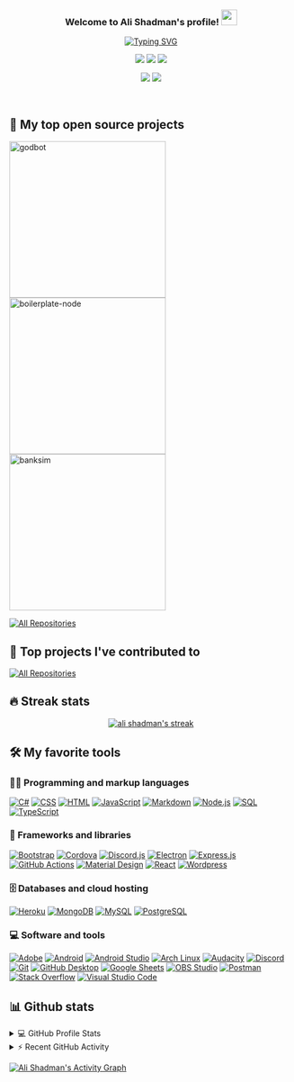 <!DOCTYPE html>
<html lang="en">
  <head>
    <meta charset="UTF-8">
    <meta name="viewport" content="width=device-width, initial-scale=1.0">
    <meta http-equiv="X-UA-Compatible" content="ie=edge">
  </head>
  <body>
   <h3 align="center">
  Welcome to Ali Shadman's profile!
  <img src="https://media.giphy.com/media/hvRJCLFzcasrR4ia7z/giphy.gif" width="28">
</h3>

<!-- Typing SVG by DenverCoder1 - https://github.com/DenverCoder1/readme-typing-svg -->
<p align="center">
    <a href="https://git.io/typing-svg"><img src="https://readme-typing-svg.demolab.com?font=Fira+Code&size=22&pause=1000&vCenter=true&width=440&height=45&lines=Full-stack+web+and+app+developer;4%2B+years+of+coding+experience" alt="Typing SVG" /></a>
</p>

<!-- all-shields/aboutme:START -->
<div align=center>

[![](https://img.shields.io/badge/OS-MacOS-informational?style=flat&logo=macos&logoColor=white&color=36BBF7)](https://www.apple.com/it/macos/monterey/) [![](https://img.shields.io/badge/code-Javascript-informational?style=flat&logo=Javascript&logoColor=white&color=36BBF7)](https://www.javascript.com/) [![](https://img.shields.io/badge/Editor-VSCode-informational?style=flat&logo=VisualStudioCode&logoColor=white&color=36BBF7)](https://code.visualstudio.com/)

</div>
<!-- all-shields/aboutme:END -->

<!-- all-shields/socials:START -->
<div align=center>

[![](https://img.shields.io/badge/-LinkedIn-36BBF7.svg?style=for-the-badge&logo=LinkedIn)](https://www.linkedin.com/in/alishd/) [![](https://img.shields.io/badge/-Portfolio-36BBF7.svg?style=for-the-badge&logo=Circle)](https://alishd.dev/)

</div>

<!-- all-shields/socials:END -->

<br/>

## 📘 My top open source projects

<p align="left">
<a href="https://github.com/alishadman95/godbot"><img width="278" src="https://denvercoder1-github-readme-stats.vercel.app/api/pin/?username=alishadman95&repo=godbot&theme=github_dark&hide_border=true&bg_color=1F222E&show_icons=false" alt="godbot"></a>
<a href="https://github.com/alishd-boilerplate/discord-node-bot-boilerplate"><img width="278" src="https://denvercoder1-github-readme-stats.vercel.app/api/pin/?username=alishd-boilerplate&repo=discord-node-bot-boilerplate&theme=github_dark&bg_color=1F222E&hide_border=true&show_icons=false" alt="boilerplate-node"></a>
<a href="https://github.com/alishadman95/banksim"><img width="278" src="https://denvercoder1-github-readme-stats.vercel.app/api/pin/?username=alishadman95&repo=banksim&theme=github_dark&hide_border=true&bg_color=1F222E&show_icons=false" alt="banksim"></a>

</p>

<p align="left">
  <a href="https://github.com/alishadman95?tab=repositories"><img alt="All Repositories" title="All Repositories" src="https://custom-icon-badges.demolab.com/badge/-All%20Repos-2962FF?style=for-the-badge&logoColor=white&logo=repo"/></a>
</p>

## 📕 Top projects I've contributed to

<!-- Small repo cards https://github.com/DenverCoder1/github-readme-stats (fork of anuraghazra/github-readme-stats) -->

<p align="left">
  <a href="https://github.com/alishadman95/My-Contributions/blob/main/README.md"><img alt="All Repositories" title="All Repositories" src="https://custom-icon-badges.demolab.com/badge/-All%20Forks-2962FF?style=for-the-badge&logoColor=white&logo=fork"/></a>
</p>

## 🔥 Streak stats

<!-- GitHub Readme Streak Stats - https://github.com/DenverCoder1/github-readme-streak-stats -->
<p align="center">
  <a href="https://github.com/DenverCoder1/github-readme-streak-stats">
    <img title="🔥 Get streak stats for your profile at git.io/streak-stats" alt="ali shadman's streak" src="https://streak-stats.demolab.com/?user=alishadman95&theme=monokai-metallian&hide_border=true&theme=react"/>
  </a>
</p>

<!-- Some badges are from https://github.com/Ileriayo/markdown-badges -->

## 🛠️ My favorite tools

### 👨‍💻 Programming and markup languages

<p>
    <a href="https://github.com/search?q=user%3ADenverCoder1+language%3Acsharp"><img alt="C#" src="https://custom-icon-badges.demolab.com/badge/C%23-68217A.svg?logo=cs2&logoColor=white"></a>
    <a href="https://github.com/search?q=user%3ADenverCoder1+language%3Acss"><img alt="CSS" src="https://img.shields.io/badge/CSS-1572B6.svg?logo=css3&logoColor=white"></a>
    <a href="https://github.com/search?q=user%3ADenverCoder1+language%3Ahtml"><img alt="HTML" src="https://img.shields.io/badge/HTML-E34F26.svg?logo=html5&logoColor=white"></a>
    <a href="https://github.com/search?q=user%3ADenverCoder1+language%3Ajavascript"><img alt="JavaScript" src="https://img.shields.io/badge/JavaScript-F7DF1E.svg?logo=javascript&logoColor=black"></a>
    <a href="https://github.com/search?q=user%3ADenverCoder1+language%3Amarkdown"><img alt="Markdown" src="https://img.shields.io/badge/Markdown-000000.svg?logo=markdown&logoColor=white"></a>
    <a href="https://github.com/search?q=user%3ADenverCoder1+language%3Ajavascript"><img alt="Node.js" src="https://img.shields.io/badge/Node.js-43853D.svg?logo=node.js&logoColor=white"></a>
    <a href="https://github.com/search?q=user%3ADenverCoder1+language%3Asql"><img alt="SQL" src="https://custom-icon-badges.demolab.com/badge/SQL-025E8C.svg?logo=database&logoColor=white"></a>
    <a href="https://github.com/search?q=user%3ADenverCoder1+language%3AtypeScript"><img alt="TypeScript" src="https://img.shields.io/badge/TypeScript-007ACC.svg?logo=typescript&logoColor=white"></a>
</p>

### 🧰 Frameworks and libraries

<p>
    <a href="#"><img alt="Bootstrap" src="https://img.shields.io/badge/Bootstrap-7952B3.svg?logo=bootstrap&logoColor=white"></a>
    <a href="#"><img alt="Cordova" src="https://img.shields.io/badge/-Cordova-E8E8E8?logo=apache-cordova&logoColor=black"></a>
    <a href="#"><img alt="Discord.js" src="https://custom-icon-badges.demolab.com/badge/Discord.JS-0d1620.svg?logo=djs_logo"></a>
    <a href="#"><img alt="Electron" src="https://img.shields.io/badge/Electron-20232e.svg?logo=electron&logoColor=white"></a>
    <a href="#"><img alt="Express.js" src="https://img.shields.io/badge/Express.js-404d59.svg?logo=express&logoColor=white"></a>
    <a href="#"><img alt="GitHub Actions" src="https://img.shields.io/badge/GitHub%20Actions-2671E5.svg?logo=github%20actions&logoColor=white"></a>
    <a href="#"><img alt="Material Design" src="https://img.shields.io/badge/Material%20Design-0081CB.svg?logo=material-design&logoColor=white"></a>
    <a href="#"><img alt="React" src="https://img.shields.io/badge/React-20232a.svg?logo=react&logoColor=%2361DAFB"></a>
    <a href="#"><img alt="Wordpress" src="https://img.shields.io/badge/Wordpress-21759B?logo=wordpress&logoColor=white"></a>
</p>

### 🗄️ Databases and cloud hosting

<p>
    <a href="#"><img alt="Heroku" src="https://img.shields.io/badge/Heroku-430098.svg?logo=heroku&logoColor=white"></a>
    <a href="#"><img alt="MongoDB" src ="https://img.shields.io/badge/MongoDB-4ea94b.svg?logo=mongodb&logoColor=white"></a>
    <a href="#"><img alt="MySQL" src="https://img.shields.io/badge/MySQL-00f.svg?logo=mysql&logoColor=white"></a>
    <a href="#"><img alt="PostgreSQL" src ="https://img.shields.io/badge/PostgreSQL-316192.svg?logo=postgresql&logoColor=white"></a>
</p>

### 💻 Software and tools

<p>
    <a href="#"><img alt="Adobe" src="https://img.shields.io/badge/Adobe-FF0000.svg?logo=adobe&logoColor=white"></a>
    <a href="#"><img alt="Android" src="https://img.shields.io/badge/Android-3DDC84?logo=android&logoColor=white"></a>
    <a href="#"><img alt="Android Studio" src="https://img.shields.io/badge/Android%20Studio-008678.svg?logo=android-studio&logoColor=white"></a>
    <a href="#"><img alt="Arch Linux" src="https://img.shields.io/badge/Arch%20Linux-1793D1.svg?logo=arch-linux&logoColor=white"></a>
    <a href="#"><img alt="Audacity" src="https://img.shields.io/badge/-Audacity-0000CC?logo=audacity&logoColor=white"></a>
    <a href="#"><img alt="Discord" src="https://img.shields.io/badge/-Discord-5865F2.svg?logo=discord&logoColor=white"></a>
    <a href="#"><img alt="Git" src="https://img.shields.io/badge/Git-F05033.svg?logo=git&logoColor=white"></a>
    <a href="#"><img alt="GitHub Desktop" src="https://img.shields.io/badge/GitHub%20Desktop-8034A9.svg?logo=github&logoColor=white"></a>
    <a href="#"><img alt="Google Sheets" src="https://img.shields.io/badge/Sheets-34A853.svg?logo=google%20sheets&logoColor=white"></a>
    <a href="#"><img alt="OBS Studio" src="https://img.shields.io/badge/-OBS-302E31?logo=obs-studio&logoColor=white"></a>
    <a href="#"><img alt="Postman" src="https://img.shields.io/badge/Postman-FF6C37?logo=postman&logoColor=white"></a>
    <a href="#"><img alt="Stack Overflow" src="https://img.shields.io/badge/-Stack%20Overflow-FE7A16?logo=stack-overflow&logoColor=white"></a>
    <a href="#"><img alt="Visual Studio Code" src="https://img.shields.io/badge/Visual%20Studio%20Code-0078d7.svg?logo=visual-studio-code&logoColor=white"></a>
</p>

## 📊 Github stats

<!-- https://github.com/anuraghazra/github-readme-stats -->
<details> 
  <summary>💻 GitHub Profile Stats</summary>
  <br/>
    <a href="https://github.com/anuraghazra/github-readme-stats"><img alt="DenverCoder1's Github Stats" src="https://denvercoder1-github-readme-stats.vercel.app/api/?username=alishadman95&show_icons=true&include_all_commits=true&count_private=true&theme=react&hide_border=true&bg_color=1F222E" height="192px"/></a>
  <a href="https://github.com/anuraghazra/github-readme-stats"><img alt="DenverCoder1's Top Languages" src="https://github-readme-stats.vercel.app/api/top-langs/?username=alishadman95&langs_count=8&layout=compact&theme=react&hide_border=true&bg_color=1F222E&hide=Jupyter%20Notebook" height="192px"/></a>
  <br/>
  <b>Note:</b> Top languages is only a metric of the languages my public code consists of and doesn't reflect experience or skill level.
</details>

<!-- https://github.com/jamesgeorge007/github-activity-readme -->
<details>
  <summary>⚡ Recent GitHub Activity</summary>
  <br/>

<!--RECENT_ACTIVITY:start-->
<!--RECENT_ACTIVITY:end-->

<!--RECENT_ACTIVITY:last_update-->
Last Updated: Friday, May 2nd, 2025, 11:33:26 AM
<!--RECENT_ACTIVITY:last_update_end-->
   </details>

<!-- https://github.com/ashutosh00710/github-readme-activity-graph -->

<a href="https://github.com/ashutosh00710/github-readme-activity-graph"><img alt="Ali Shadman's Activity Graph" src="https://denvercoder1-activity-graph.herokuapp.com/graph/?username=alishadman95&theme=react-dark&hide_border=true" /></a>

  </body>
</html>
